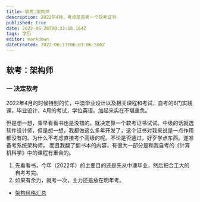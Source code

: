 ```yaml
---
title: 软考:架构师
description: 2022年4月，考虑是否考一个软考证书
published: true
date: 2022-06-28T00:33:18.164Z
tags: 学历
editor: markdown
dateCreated: 2022-06-13T06:01:06.506Z
---
```


## 软考：架构师

### 一 决定软考
   2022年4月的时候特别的忙，中澳毕业设计以及相关课程和考试，自考的6门实践课，毕业设计，4月的考试，学位英语。加起来实在不堪重负。
  
  但是想一想，乘早看看书也是没错的。就决定靠一个软考证书试试。中级的话就选软件设计师，但是想一想，我都做这么多年开发了，这个证书对我来说是一点作用都没有的。为什么不考虑直接考个高级的呢。不论是否通过，好歹学点东西。遂准备考系统架构师。
   而且我翻了翻书本的内容，有很大一部分是和我自考的《计算机科学》中的课程有重合的。
   
1.  先看看书，今年（2022年）的主要目的还是先从中澳毕业，然后把合工大的自考考完。
2. 如果有余力，就考一次，主力还是放在明年考。
  
- [架构风格汇总](/education/software-exam/architecture-style-summary)  